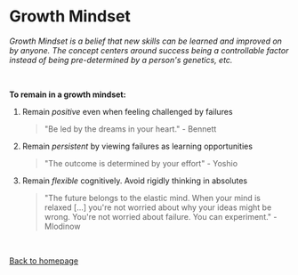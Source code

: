 # Growth Mindset

*Growth Mindset is a belief that new skills can be learned and improved on by anyone.  The concept centers around success being a controllable factor instead of being pre-determined by a person's genetics, etc.*

<br>

**To remain in a growth mindset:**

1. Remain *positive* even when feeling challenged by failures
    > "Be led by the dreams in your heart." - Bennett
2. Remain *persistent* by viewing failures as learning opportunities
    > "The outcome is determined by your effort"  - Yoshio
3. Remain *flexible* cognitively.  Avoid rigidly thinking in absolutes
    > "The future belongs to the elastic mind. When your mind is relaxed [...] you're not worried about why your ideas might be wrong.  You're not worried about failure.  You can experiment." - Mlodinow

<br>

[Back to homepage](/README.md)
